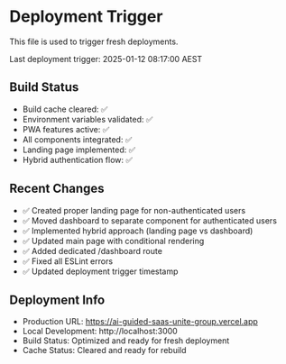 # Deployment Trigger

This file is used to trigger fresh deployments.

Last deployment trigger: 2025-01-12 08:17:00 AEST

## Build Status

- Build cache cleared: ✅
- Environment variables validated: ✅
- PWA features active: ✅
- All components integrated: ✅
- Landing page implemented: ✅
- Hybrid authentication flow: ✅

## Recent Changes

- ✅ Created proper landing page for non-authenticated users
- ✅ Moved dashboard to separate component for authenticated users
- ✅ Implemented hybrid approach (landing page vs dashboard)
- ✅ Updated main page with conditional rendering
- ✅ Added dedicated /dashboard route
- ✅ Fixed all ESLint errors
- ✅ Updated deployment trigger timestamp

## Deployment Info

- Production URL: https://ai-guided-saas-unite-group.vercel.app
- Local Development: http://localhost:3000
- Build Status: Optimized and ready for fresh deployment
- Cache Status: Cleared and ready for rebuild
